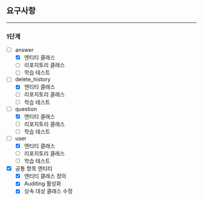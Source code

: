 ## 요구사항
***
### 1단계
- [ ] answer
  - [x] 엔티티 클래스
  - [ ] 리포지토리 클래스
  - [ ] 학습 테스트
- [ ] delete_history
  - [x] 엔티티 클래스
  - [ ] 리포지토리 클래스
  - [ ] 학습 테스트
- [ ] question
  - [x] 엔티티 클래스
  - [ ] 리포지토리 클래스
  - [ ] 학습 테스트
- [ ] user
  - [x] 엔티티 클래스
  - [ ] 리포지토리 클래스
  - [ ] 학습 테스트
- [x] 공통 항목 엔티티
  - [x] 엔티티 클래스 정의
  - [x] Auditing 활성화
  - [x] 상속 대상 클래스 수정